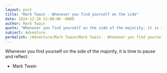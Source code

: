 ```yaml
---
layout: post
title: "Mark Twain - Whenever you find yourself on the side"
date: 2024-12-28 12:00:00 -0000
author: Mark Twain
quote: "Whenever you find yourself on the side of the majority, it is time to pause and reflect."
subject: Adventure
permalink: /Adventure/Mark Twain/Mark Twain - Whenever you find yourself on the side
---
```


Whenever you find yourself on the side of the majority, it is time to pause and reflect.

- Mark Twain
